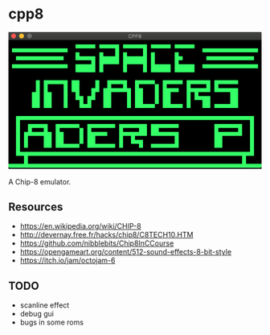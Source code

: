 # cpp8

![alt text](doc/invaders.png "Space Invaders")

A Chip-8 emulator. 

## Resources

- https://en.wikipedia.org/wiki/CHIP-8
- http://devernay.free.fr/hacks/chip8/C8TECH10.HTM
- https://github.com/nibblebits/Chip8InCCourse
- https://opengameart.org/content/512-sound-effects-8-bit-style
- https://itch.io/jam/octojam-6

## TODO

- scanline effect
- debug gui
- bugs in some roms

